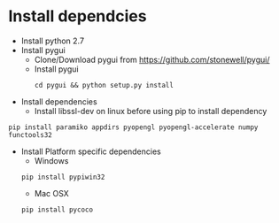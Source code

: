 # Install dependcies
 - Install python 2.7
 - Install pygui
   - Clone/Download pygui from https://github.com/stonewell/pygui/
   - Install pygui
     ```
     cd pygui && python setup.py install
     ```
 - Install dependencies
   - Install libssl-dev on linux before using pip to install dependency
  
 ```
 pip install paramiko appdirs pyopengl pyopengl-accelerate numpy functools32
 
 ```
 - Install Platform specific dependencies
   - Windows
   ```
   pip install pypiwin32
   
   ```
   - Mac OSX
   ```
   pip install pycoco
   ```
